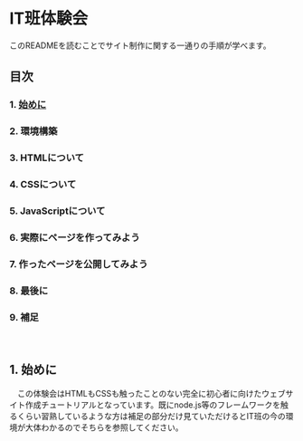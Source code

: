 # IT班体験会
このREADMEを読むことでサイト制作に関する一通りの手順が学べます。
## 目次
### 1. [始めに](#usage)
### 2. 環境構築
### 3. HTMLについて
### 4. CSSについて
### 5. JavaScriptについて
### 6. 実際にページを作ってみよう
### 7. 作ったページを公開してみよう
### 8. 最後に
### 9. 補足
　　
<h2 id="usage">1. 始めに</h2>
　この体験会はHTMLもCSSも触ったことのない完全に初心者に向けたウェブサイト作成チュートリアルとなっています。既にnode.js等のフレームワークを触るくらい習熟しているような方は補足の部分だけ見ていただけるとIT班の今の環境が大体わかるのでそちらを参照してください。
